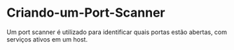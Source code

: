 # Criando-um-Port-Scanner
Um port scanner é utilizado para identificar quais portas estão abertas, com serviços ativos em um host.
